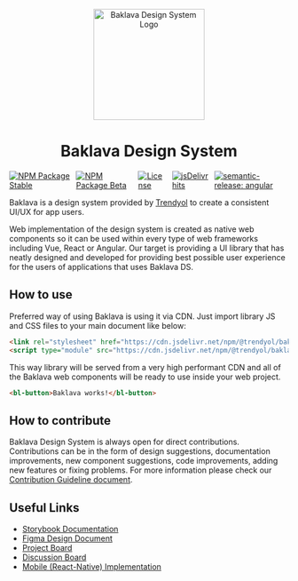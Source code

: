 <p align="center"><img src="https://user-images.githubusercontent.com/127687/233114483-c5b0a8e7-c072-4ced-a7b5-76bce1be4b21.svg" width="200" alt="Baklava Design System Logo" /></p>

<h1 align="center">Baklava Design System</h1>

<p style="display:flex;flex-direction:row;gap:10px;justify-content:center;">
  <a href="https://www.npmjs.com/package/@trendyol/baklava">
    <img src="https://img.shields.io/npm/v/@trendyol/baklava.svg" alt="NPM Package Stable" />
  </a>
  <a href="https://www.npmjs.com/package/@trendyol/baklava/v/beta">
    <img src="https://img.shields.io/npm/v/@trendyol/baklava/beta.svg" alt="NPM Package Beta" />
  </a>
  <a href="https://github.com/Trendyol/baklava/blob/next/LICENSE">
    <img src="https://img.shields.io/github/license/trendyol/baklava" alt="License" />
  </a>
  <a href="https://www.jsdelivr.com/package/npm/@trendyol/baklava">
    <img src="https://img.shields.io/jsdelivr/npm/hm/@trendyol/baklava" alt="jsDelivr hits" />
  </a>
  <a href="https://github.com/semantic-release/semantic-release">
    <img src="https://img.shields.io/badge/semantic--release-angular-e10079?logo=semantic-release" alt="semantic-release: angular" />
  </a>
</p>

Baklava is a design system provided by [Trendyol](https://github.com/trendyol) to create a consistent UI/UX for app users.

Web implementation of the design system is created as native web components so it can be used within every type of web frameworks including Vue, React or Angular. Our target is providing a UI library that has neatly designed and developed for providing best possible user experience for the users of applications that uses Baklava DS.

## How to use

Preferred way of using Baklava is using it via CDN. Just import library JS and CSS files to your main document like below:

```html
<link rel="stylesheet" href="https://cdn.jsdelivr.net/npm/@trendyol/baklava@3.0.0/dist/themes/default.css" />
<script type="module" src="https://cdn.jsdelivr.net/npm/@trendyol/baklava@3.0.0/dist/baklava.js"></script>
```

This way library will be served from a very high performant CDN and all of the Baklava web components will be ready to use inside your web project.

```html
<bl-button>Baklava works!</bl-button>
```

## How to contribute

Baklava Design System is always open for direct contributions. Contributions can be in the form of design suggestions, documentation improvements, new component
suggestions, code improvements, adding new features or fixing problems. For more information please check our [Contribution Guideline document](./CONTRIBUTING.md).

## Useful Links

* [Storybook Documentation](https://baklava.design/)
* [Figma Design Document](https://www.figma.com/file/RrcLH0mWpIUy4vwuTlDeKN/Baklava-Design-Guide)
* [Project Board](https://github.com/orgs/Trendyol/projects/4)
* [Discussion Board](https://github.com/Trendyol/baklava/discussions)
* [Mobile (React-Native) Implementation](https://github.com/Trendyol/baklava-react-native)
